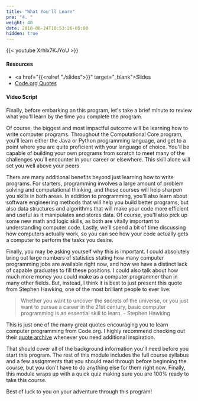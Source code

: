```yaml
---
title: "What You'll Learn"
pre: "4. "
weight: 40
date: 2018-08-24T10:53:26-05:00
hidden: true
---
```


<!-- todo remove? -->

{{< youtube Xrhlx7KJYoU >}}

#### Resources

* <a href="{{<relref "./slides">}}" target="_blank">Slides</a>
* [Code.org Quotes](https://code.org/quotes)

#### Video Script

Finally, before embarking on this program, let's take a brief minute to review what you'll learn by the time you complete the program.

Of course, the biggest and most impactful outcome will be learning how to write computer programs. Throughout the Computational Core program, you'll learn either the Java or Python programming language, and get to a point where you are quite proficient with your language of choice. You'll be capable of building your own programs from scratch to meet many of the challenges you'll encounter in your career or elsewhere. This skill alone will set you well above your peers.

There are many additional benefits beyond just learning how to write programs. For starters, programming involves a large amount of problem solving and computational thinking, and these courses will help sharpen you skills in both areas. In addition to programming, you'll also learn about software engineering methods that will help you build better programs, but also data structures and algorithms that will make your code more efficient and useful as it manipulates and stores data. Of course, you'll also pick up some new math and logic skills, as both are vitally important to understanding computer code. Lastly, we'll spend a bit of time discussing how computers actually work, so you can see how your code actually gets a computer to perform the tasks you desire.

Finally, you may be asking yourself why this is important. I could absolutely bring out large numbers of statistics stating how many computer programming jobs are available right now, and how we have a distinct lack of capable graduates to fill these positions. I could also talk about how much more money you could make as a computer programmer than in many other fields. But, instead, I think it is best to just present this quote from Stephen Hawking, one of the most brilliant people to ever live:

>  Whether you want to uncover the secrets of the universe, or you just want to pursue a career in the 21st century, basic computer programming is an essential skill to learn. - Stephen Hawking

This is just one of the many great quotes encouraging you to learn computer programming from Code.org. I highly recommend checking out their [quote archive](https://code.org/quotes) whenever you need additional inspiration.

That should cover all of the background information you'll need before you start this program. The rest of this module includes the full course syllabus and a few assignments that you should read through before beginning the course, but you don't have to do anything else for them right now. Finally, this module wraps up with a quick quiz making sure you are 100% ready to take this course.

Best of luck to you on your adventure through this program!
